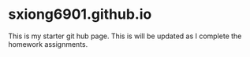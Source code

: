 # sxiong6901.github.io

This is my starter git hub page.
This is will be updated as I complete the homework assignments.

